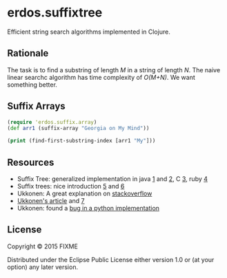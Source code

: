 # erdos.suffixtree

Efficient string search algorithms implemented in Clojure.

## Rationale

The task is to find a substring of length _M_ in a string of length _N_. The naive linear searchc algorithm has time complexity of _O(M+N)_. We want something better.

## Suffix Arrays

```clojure
(require 'erdos.suffix.array)
(def arr1 (suffix-array "Georgia on My Mind"))

(print (find-first-substring-index [arr1 "My"]))
```

## Resources

 - Suffix Tree: generalized implementation in java [1](https://github.com/abahgat/suffixtree) and [2](https://gist.github.com/bicepjai/3355993), C [3](https://github.com/Rerito/suffix-tree), ruby [4](https://gist.github.com/suchitpuri/9304856)
 - Suffix trees: nice introduction [5](http://www.cise.ufl.edu/~sahni/dsaaj/enrich/c16/suffix.htm) and [6](http://programmerspatch.blogspot.hu/2013/02/ukkonens-suffix-tree-algorithm.html)
 - Ukkonen: A great explanation on [stackoverflow](http://stackoverflow.com/questions/9452701/ukkonens-suffix-tree-algorithm-in-plain-english)
 - [Ukkonen's article](https://www.cs.helsinki.fi/u/ukkonen/SuffixT1withFigs.pdf) and [7](http://web.stanford.edu/~mjkay/gusfield.pdf) 
- Ukkonen: found a [bug in a python implementation](https://github.com/zhangliyong/generalized-suffix-tree/issues/1)

## License

Copyright © 2015 FIXME

Distributed under the Eclipse Public License either version 1.0 or (at
your option) any later version.
